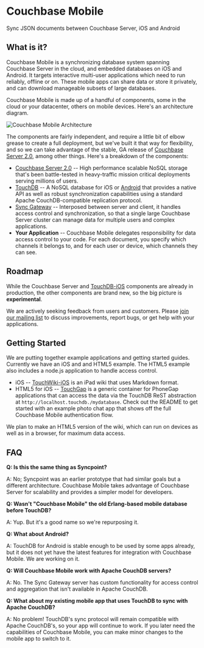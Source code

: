 Couchbase Mobile
======

Sync JSON documents between Couchbase Server, iOS and Android

## What is it?

Couchbase Mobile is a synchronizing database system spanning Couchbase Server in the cloud, and embedded databases on iOS and Android. It targets interactive multi-user applications which need to run reliably, offline or on. These mobile apps can share data or store it privately, and can download manageable subsets of large databases.

Couchbase Mobile is made up of a handful of components, some in the cloud or your datacenter, others on mobile devices. Here's an architecture diagram.

![Couchbase Mobile Architecture](http://jchris.ic.ht/files/slides/mobile-arch.png)

The components are fairly independent, and require a little bit of elbow grease to create a full deployment, but we've built it that way for flexibility, and so we can take advantage of the stable, GA release of [Couchbase Server 2.0](http://www.couchbase.com/couchbase-server/overview), among other things. Here's a breakdown of the components:

* [Couchbase Server 2.0](http://www.couchbase.com/couchbase-server/overview) -- High performance scalable NoSQL storage that's been battle-tested in heavy-traffic mission critical deployments serving millions of users.
* [TouchDB](https://github.com/couchbaselabs/TouchDB-iOS) -- A NoSQL database for iOS or [Android](https://github.com/couchbaselabs/TouchDB-Android) that provides a native API as well as robust synchronization capabilities using a standard Apache CouchDB-compatible replication protocol.
* [Sync Gateway](https://github.com/couchbaselabs/sync_gateway) -- Interposed between server and client, it handles access control and synchronization, so that a single large Couchbase Server cluster can manage data for multiple users and complex applications.
* **Your Application** -- Couchbase Mobile delegates responsibility for data access control to your code. For each document, you specify which channels it belongs to, and for each user or device, which channels they can see.

## Roadmap

While the Couchbase Server and [TouchDB-iOS](https://github.com/couchbaselabs/TouchDB-iOS/wiki/TouchDB-In-The-Wild) components are already in production, the other components are brand new, so the big picture is **experimental**.

We are actively seeking feedback from users and customers. Please [join our mailing list](https://groups.google.com/forum/#!forum/mobile-couchbase) to discuss improvements, report bugs, or get help with your applications.

## Getting Started

We are putting together example applications and getting started guides. Currently we have an iOS and and HTML5 example. The HTML5 example also includes a node.js application to handle access control.

* iOS -- [TouchWiki-iOS](https://github.com/couchbaselabs/TouchWiki-iOS) is an iPad wiki that uses Markdown format.
* HTML5 for iOS -- [TouchGap](https://github.com/couchbaselabs/TouchGap) is a generic container for PhoneGap applications that can access the data via the TouchDB ReST abstraction at `http://localhost.touchdb./mydatabase`. Check out the README to get started with an example photo chat app that shows off the full Couchbase Mobile authentication flow.

We plan to make an HTML5 version of the wiki, which can run on devices as well as in a browser, for maximum data access.

## FAQ

**Q: Is this the same thing as Syncpoint?**

A: No; Syncpoint was an earlier prototype that had similar goals but a different architecture. Couchbase Mobile takes advantage of Couchbase Server for scalability and provides a simpler model for developers.

**Q: Wasn't "Couchbase Mobile" the old Erlang-based mobile database before TouchDB?**

A: Yup. But it's a good name so we're repurposing it.

**Q: What about Android?**

A: TouchDB for Android is stable enough to be used by some apps already, but it does not yet have the latest features for integration with Couchbase Mobile. We are working on it.

**Q: Will Couchbase Mobile work with Apache CouchDB servers?**

A: No. The Sync Gateway server has custom functionality for access control and aggregation that isn't available in Apache CouchDB.

**Q: What about my existing mobile app that uses TouchDB to sync with Apache CouchDB?**

A: No problem! TouchDB's sync protocol will remain compatible with Apache CouchDB's, so your app will continue to work. If you later need the capabilities of Couchbase Mobile, you can make minor changes to the mobile app to switch to it.

